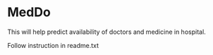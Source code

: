 # MedDo
This will help predict availability of doctors and medicine in hospital.

Follow instruction in readme.txt
